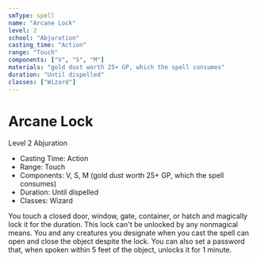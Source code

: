 ```yaml
---
smType: spell
name: "Arcane Lock"
level: 2
school: "Abjuration"
casting_time: "Action"
range: "Touch"
components: ["V", "S", "M"]
materials: "gold dust worth 25+ GP, which the spell consumes"
duration: "Until dispelled"
classes: ["Wizard"]
---
```


# Arcane Lock
Level 2 Abjuration

- Casting Time: Action
- Range: Touch
- Components: V, S, M (gold dust worth 25+ GP, which the spell consumes)
- Duration: Until dispelled
- Classes: Wizard

You touch a closed door, window, gate, container, or hatch and magically lock it for the duration. This lock can't be unlocked by any nonmagical means. You and any creatures you designate when you cast the spell can open and close the object despite the lock. You can also set a password that, when spoken within 5 feet of the object, unlocks it for 1 minute.
